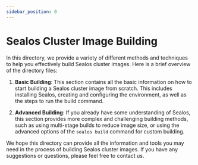 ```yaml
---
sidebar_position: 0
---
```


# Sealos Cluster Image Building

In this directory, we provide a variety of different methods and techniques to help you effectively build Sealos cluster
images. Here is a brief overview of the directory files:

1. **Basic Building**: This section contains all the basic information on how to start building a Sealos cluster image
   from scratch. This includes installing Sealos, creating and configuring the environment, as well as the steps to run
   the build command.

2. **Advanced Building**: If you already have some understanding of Sealos, this section provides more complex and
   challenging building methods, such as using multi-stage builds to reduce image size, or using the advanced options of
   the `sealos build` command for custom building.

We hope this directory can provide all the information and tools you may need in the process of building Sealos cluster
images. If you have any suggestions or questions, please feel free to contact us.
